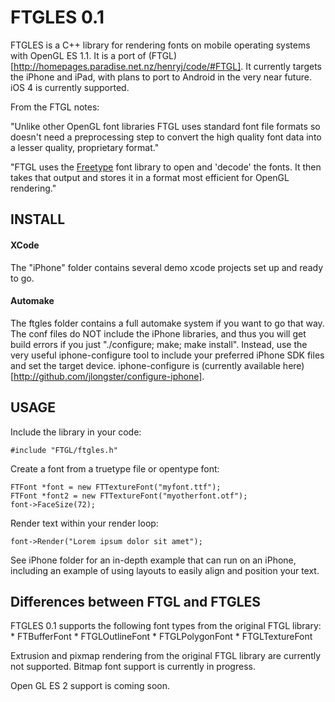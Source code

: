# FTGLES 0.1

FTGLES is a C++ library for rendering fonts on mobile operating systems with OpenGL ES 1.1.  It is a port of (FTGL)[http://homepages.paradise.net.nz/henryj/code/#FTGL].  It currently targets the iPhone and iPad, with plans to port to Android in the very near future.  iOS 4 is currently supported.

From the FTGL notes:

"Unlike other OpenGL font libraries FTGL uses standard font file formats so doesn't need a preprocessing step to convert the high quality font data into a lesser quality, proprietary format."

"FTGL uses the [Freetype](www.freetype.org) font library to open and 'decode' the fonts. It then takes that output and stores it in a format most efficient for OpenGL rendering."


## INSTALL

#### XCode

The "iPhone" folder contains several demo xcode projects set up and ready to go.

#### Automake

The ftgles folder contains a full automake system if you want to go that way.  The conf files do NOT include the iPhone libraries, and thus you will get build errors if you just "./configure; make; make install".  Instead, use the very useful iphone-configure tool to include your preferred iPhone SDK files and set the target device.  iphone-configure is (currently available here)[http://github.com/jlongster/configure-iphone].


## USAGE

Include the library in your code:
	
	#include "FTGL/ftgles.h"

Create a font from a truetype file or opentype font:
	
	FTFont *font = new FTTextureFont("myfont.ttf");
	FTFont *font2 = new FTTextureFont("myotherfont.otf");
	font->FaceSize(72);
	
Render text within your render loop:

	font->Render("Lorem ipsum dolor sit amet");

See iPhone folder for an in-depth example that can run on an iPhone, including an example of using layouts to easily align and position your text.


## Differences between FTGL and FTGLES

FTGLES 0.1 supports the following font types from the original FTGL library:
	* FTBufferFont
	* FTGLOutlineFont
	* FTGLPolygonFont
	* FTGLTextureFont

Extrusion and pixmap rendering from the original FTGL library are currently not supported.  Bitmap font support is currently in progress.

Open GL ES 2 support is coming soon.